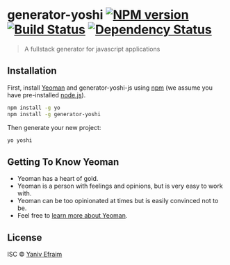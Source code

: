 # generator-yoshi [![NPM version][npm-image]][npm-url] [![Build Status][travis-image]][travis-url] [![Dependency Status][daviddm-image]][daviddm-url]
> A fullstack generator for javascript applications

## Installation

First, install [Yeoman](http://yeoman.io) and generator-yoshi-js using [npm](https://www.npmjs.com/) (we assume you have pre-installed [node.js](https://nodejs.org/)).

```bash
npm install -g yo
npm install -g generator-yoshi
```

Then generate your new project:

```bash
yo yoshi
```

## Getting To Know Yeoman

 * Yeoman has a heart of gold.
 * Yeoman is a person with feelings and opinions, but is very easy to work with.
 * Yeoman can be too opinionated at times but is easily convinced not to be.
 * Feel free to [learn more about Yeoman](http://yeoman.io/).

## License

ISC © [Yaniv Efraim]()


[npm-image]: https://badge.fury.io/js/generator-wix-js.svg
[npm-url]: https://npmjs.org/package/generator-wix-js
[travis-image]: https://travis-ci.org/wix/generator-wix-js.svg?branch=master
[travis-url]: https://travis-ci.org/wix/generator-wix-js
[daviddm-image]: https://david-dm.org/wix/generator-wix-js.svg?theme=shields.io
[daviddm-url]: https://david-dm.org/wix/generator-wix-js
